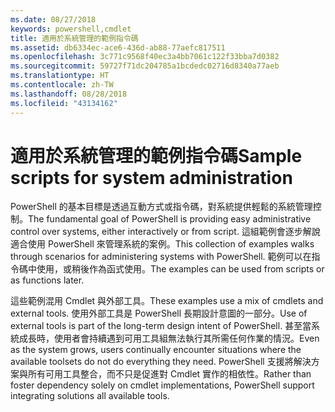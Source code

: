 ```yaml
---
ms.date: 08/27/2018
keywords: powershell,cmdlet
title: 適用於系統管理的範例指令碼
ms.assetid: db6334ec-ace6-436d-ab88-77aefc817511
ms.openlocfilehash: 3c771c9568f40ec3a4bb7061c122f33bba7d0382
ms.sourcegitcommit: 59727f71dc204785a1bcdedc02716d8340a77aeb
ms.translationtype: HT
ms.contentlocale: zh-TW
ms.lasthandoff: 08/28/2018
ms.locfileid: "43134162"
---
```

# <a name="sample-scripts-for-system-administration"></a><span data-ttu-id="9abd4-103">適用於系統管理的範例指令碼</span><span class="sxs-lookup"><span data-stu-id="9abd4-103">Sample scripts for system administration</span></span>

<span data-ttu-id="9abd4-104">PowerShell 的基本目標是透過互動方式或指令碼，對系統提供輕鬆的系統管理控制。</span><span class="sxs-lookup"><span data-stu-id="9abd4-104">The fundamental goal of PowerShell is providing easy administrative control over systems, either interactively or from script.</span></span> <span data-ttu-id="9abd4-105">這組範例會逐步解說適合使用 PowerShell 來管理系統的案例。</span><span class="sxs-lookup"><span data-stu-id="9abd4-105">This collection of examples walks through scenarios for administering systems with PowerShell.</span></span> <span data-ttu-id="9abd4-106">範例可以在指令碼中使用，或稍後作為函式使用。</span><span class="sxs-lookup"><span data-stu-id="9abd4-106">The examples can be used from scripts or as functions later.</span></span>

<span data-ttu-id="9abd4-107">這些範例混用 Cmdlet 與外部工具。</span><span class="sxs-lookup"><span data-stu-id="9abd4-107">These examples use a mix of cmdlets and external tools.</span></span> <span data-ttu-id="9abd4-108">使用外部工具是 PowerShell 長期設計意圖的一部分。</span><span class="sxs-lookup"><span data-stu-id="9abd4-108">Use of external tools is part of the long-term design intent of PowerShell.</span></span> <span data-ttu-id="9abd4-109">甚至當系統成長時，使用者會持續遇到可用工具組無法執行其所需任何作業的情況。</span><span class="sxs-lookup"><span data-stu-id="9abd4-109">Even as the system grows, users continually encounter situations where the available toolsets do not do everything they need.</span></span> <span data-ttu-id="9abd4-110">PowerShell 支援將解決方案與所有可用工具整合，而不只是促進對 Cmdlet 實作的相依性。</span><span class="sxs-lookup"><span data-stu-id="9abd4-110">Rather than foster dependency solely on cmdlet implementations, PowerShell support integrating solutions all available tools.</span></span>